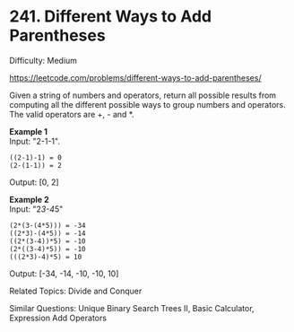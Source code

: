 # 241. Different Ways to Add Parentheses

Difficulty: Medium

https://leetcode.com/problems/different-ways-to-add-parentheses/

Given a string of numbers and operators, return all possible results from computing all the different possible ways to group numbers and operators. The valid operators are +, - and *.

**Example 1**  
Input: "2-1-1".
```
((2-1)-1) = 0
(2-(1-1)) = 2
```
Output: [0, 2]


**Example 2**  
Input: "2*3-4*5"
```
(2*(3-(4*5))) = -34
((2*3)-(4*5)) = -14
((2*(3-4))*5) = -10
(2*((3-4)*5)) = -10
(((2*3)-4)*5) = 10
```
Output: [-34, -14, -10, -10, 10]

Related Topics: Divide and Conquer

Similar Questions: Unique Binary Search Trees II, Basic Calculator, Expression Add Operators

